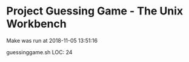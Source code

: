 # Project Guessing Game - The Unix Workbench

Make was run at 2018-11-05 13:51:16

guessinggame.sh LOC:
24

